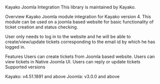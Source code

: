 Kayako Joomla Integration
This library is maintained by Kayako.

Overview
Kayako Joomla module integration for Kayako version 4. This module can be used on a joomla based website for basic functionality of ticket creation and status checking.

User only needs to log in to the website and he will be able to create/view/update tickets corresponding to the email id by which he has logged in.

Features
Users can create tickets from Joomla based website.
Users can view tickets in Native Joomla UI.
Users can reply or update tickets
Supported versions

Kayako: v4.51.1891 and above
Joomla: v3.0.0 and above